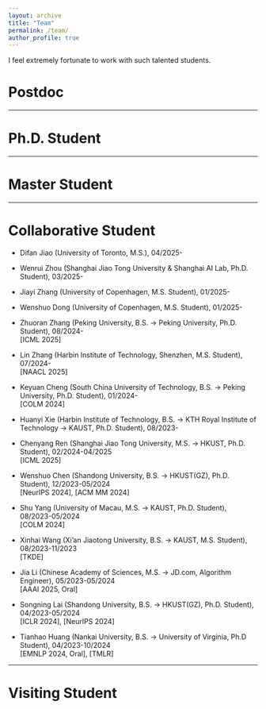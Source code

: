 ```yaml
---
layout: archive
title: "Team"
permalink: /team/
author_profile: true
---
```


I feel extremely fortunate to work with such talented students.

Postdoc
===



<hr />

Ph.D. Student
===


<hr />

Master Student
===


<hr />

Collaborative Student 
===

- Difan Jiao (University of Toronto, M.S.), 04/2025- <br>

- Wenrui Zhou (Shanghai Jiao Tong University & Shanghai AI Lab, Ph.D. Student), 03/2025- <br>

- Jiayi Zhang (University of Copenhagen, M.S. Student), 01/2025- <br>

- Wenshuo Dong (University of Copenhagen, M.S. Student), 01/2025- <br>

- Zhuoran Zhang (Peking University, B.S. -> Peking University, Ph.D. Student), 08/2024-   <br>
[ICML 2025]

- Lin Zhang (Harbin Institute of Technology, Shenzhen, M.S. Student), 07/2024-  <br>
[NAACL 2025]

- Keyuan Cheng (South China University of Technology, B.S. -> Peking University, Ph.D. Student), 01/2024- <br>
[COLM 2024]

- Huanyi Xie (Harbin Institute of Technology, B.S. -> KTH Royal Institute of Technology -> KAUST, Ph.D. Student), 08/2023- <br>


- Chenyang Ren (Shanghai Jiao Tong University, M.S. -> HKUST, Ph.D. Student), 02/2024-04/2025  <br>
[ICML 2025]

- Wenshuo Chen (Shandong University, B.S. -> HKUST(GZ), Ph.D. Student), 12/2023-05/2024 <br>
[NeurIPS 2024], [ACM MM 2024]

- Shu Yang (University of Macau, M.S. -> KAUST, Ph.D. Student), 08/2023-05/2024  <br>
[COLM 2024]

- Xinhai Wang (Xi’an Jiaotong University, B.S. -> KAUST, M.S. Student), 08/2023-11/2023  <br>
[TKDE]

- Jia Li (Chinese Academy of Sciences, M.S. -> JD.com, Algorithm Engineer), 05/2023-05/2024 <br>
[AAAI 2025, Oral]

- Songning Lai (Shandong University, B.S. -> HKUST(GZ), Ph.D. Student), 04/2023-05/2024   <br>
[ICLR 2024], [NeurIPS 2024]

- Tianhao Huang (Nankai University, B.S. -> University of Virginia, Ph.D  Student), 04/2023-10/2024   <br>
[EMNLP 2024, Oral], [TMLR]

<hr />

Visiting Student
===

